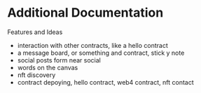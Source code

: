# Additional Documentation




Features and Ideas
- interaction with other contracts, like a hello contract
- a message board, or something and contract, stick y note
- social posts form near social
- words on the canvas
- nft discovery
- contract depoying, hello contract, web4 contract, nft contact
